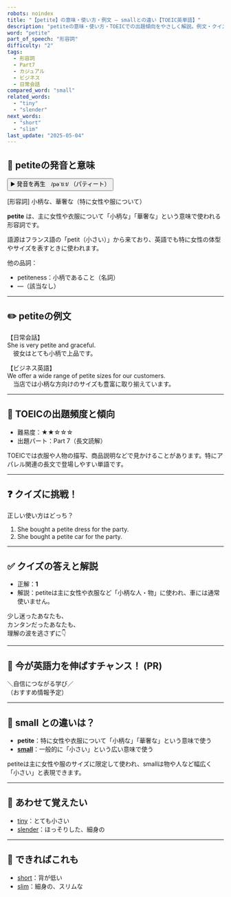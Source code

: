 ```yaml
---
robots: noindex
title: "【petite】の意味・使い方・例文 ― smallとの違い【TOEIC英単語】"
description: "petiteの意味・使い方・TOEICでの出題傾向をやさしく解説。例文・クイズ付きでsmallとの違いもわかりやすく学べます。"
word: "petite"
part_of_speech: "形容詞"
difficulty: "2"
tags:
  - 形容詞
  - Part7
  - カジュアル
  - ビジネス
  - 日常会話
compared_word: "small"
related_words:
  - "tiny"
  - "slender"
next_words:
  - "short"
  - "slim"
last_update: "2025-05-04"
---
```


## 🔰 petiteの発音と意味

<button class="play-audio" onclick="playTTS('petite')">
  <span class="play-audio-main">
    ▶️ 発音を再生　/pəˈtiːt/
  </span>
  <span class="play-audio-sub">
    （パティート）
  </span>
</button>

[形容詞] 小柄な、華奢な（特に女性や服について）

**petite** は、主に女性や衣服について「小柄な」「華奢な」という意味で使われる形容詞です。

語源はフランス語の「petit（小さい）」から来ており、英語でも特に女性の体型やサイズを表すときに使われます。

他の品詞：  
- petiteness：小柄であること（名詞）
- —（該当なし）

---

## ✏️ petiteの例文

【日常会話】  
She is very petite and graceful.  
　彼女はとても小柄で上品です。

【ビジネス英語】  
We offer a wide range of petite sizes for our customers.  
　当店では小柄な方向けのサイズも豊富に取り揃えています。

---

## 🎯 TOEICの出題頻度と傾向

- 難易度：★★☆☆☆
- 出題パート：Part 7（長文読解）

TOEICでは衣服や人物の描写、商品説明などで見かけることがあります。特にアパレル関連の長文で登場しやすい単語です。

---

## ❓ クイズに挑戦！

正しい使い方はどっち？

1. She bought a petite dress for the party.  
2. She bought a petite car for the party.

---

## ✅ クイズの答えと解説

- 正解：**1**
- 解説：petiteは主に女性や衣服など「小柄な人・物」に使われ、車には通常使いません。

少し迷ったあなたも、  
カンタンだったあなたも、  
理解の波を逃さずに👇️

---

## 🚀 今が英語力を伸ばすチャンス！ (PR)

<div class="info-center">
＼自信につながる学び／<br>  
（おすすめ情報予定）
</div>

---

## 🤔  small との違いは？

- **petite**：特に女性や衣服について「小柄な」「華奢な」という意味で使う
- **[small](/word/small)**：一般的に「小さい」という広い意味で使う

petiteは主に女性や服のサイズに限定して使われ、smallは物や人など幅広く「小さい」と表現できます。

---

## 🧩 あわせて覚えたい

- [tiny](/word/tiny)：とても小さい
- [slender](/word/slender)：ほっそりした、細身の

---

## 📖 できればこれも

- [short](/word/short)：背が低い
- [slim](/word/slim)：細身の、スリムな

<!-- cvid: aid14_bid18 -->
